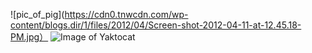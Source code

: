 ![pic_of_pig](https://cdn0.tnwcdn.com/wp-content/blogs.dir/1/files/2012/04/Screen-shot-2012-04-11-at-12.45.18-PM.jpg）
![Image of Yaktocat](https://octodex.github.com/images/yaktocat.png)
